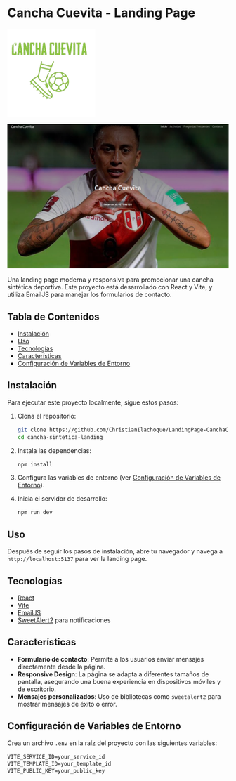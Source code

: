 # Cancha Cuevita - Landing Page

![Cancha Sintética Deportiva](src/images/icon-cc-2.png)

![Cancha Sintética Deportiva Demo](src/images/demo.png)

Una landing page moderna y responsiva para promocionar una cancha sintética deportiva. Este proyecto está desarrollado con React y Vite, y utiliza EmailJS para manejar los formularios de contacto.

## Tabla de Contenidos

- [Instalación](#instalación)
- [Uso](#uso)
- [Tecnologías](#tecnologías)
- [Características](#características)
- [Configuración de Variables de Entorno](#configuración-de-variables-de-entorno)

## Instalación

Para ejecutar este proyecto localmente, sigue estos pasos:

1. Clona el repositorio:

    ```bash
    git clone https://github.com/ChristianIlachoque/LandingPage-CanchaCuevita.git
    cd cancha-sintetica-landing
    ```

2. Instala las dependencias:

    ```bash
    npm install
    ```

3. Configura las variables de entorno (ver [Configuración de Variables de Entorno](#configuración-de-variables-de-entorno)).

4. Inicia el servidor de desarrollo:

    ```bash
    npm run dev
    ```

## Uso

Después de seguir los pasos de instalación, abre tu navegador y navega a `http://localhost:5137` para ver la landing page.

## Tecnologías

- [React](https://reactjs.org/)
- [Vite](https://vitejs.dev/)
- [EmailJS](https://www.emailjs.com/)
- [SweetAlert2](https://sweetalert2.github.io/) para notificaciones

## Características

- **Formulario de contacto**: Permite a los usuarios enviar mensajes directamente desde la página.
- **Responsive Design**: La página se adapta a diferentes tamaños de pantalla, asegurando una buena experiencia en dispositivos móviles y de escritorio.
- **Mensajes personalizados**: Uso de bibliotecas como `sweetalert2` para mostrar mensajes de éxito o error.

## Configuración de Variables de Entorno

Crea un archivo `.env` en la raíz del proyecto con las siguientes variables:

```env
VITE_SERVICE_ID=your_service_id
VITE_TEMPLATE_ID=your_template_id
VITE_PUBLIC_KEY=your_public_key
